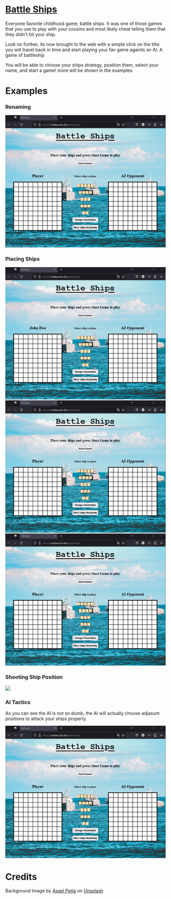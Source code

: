 # <a href="https://mclilzee.github.io/battleship/">Battle Ships</a>
Everyone favorite childhood game, battle ships. It was one of those games that you use to play with your cousins and most likely cheat telling them that they didn't hit your ship.

Look no further, its now brought to the web with a simple click on the title you will travel back in time and start playing your fav game againts an AI.
A game of battleship

You will be able to choose your ships strategy, position them, select your name, and start a game! more will be shown in the examples.
  

# Examples

### Renaming
<img src="./examples/rename.gif" />

### Placing Ships
<img src="./examples/manual-placement.gif" />
<img src="./examples/change-oriantation.gif" />
<img src="./examples/auto-placement.gif" />

### Shooting Ship Position
<img src="./examples/shooting-position.gif" />

### AI Tactics
As you can see the AI is not so dumb, the AI will actually choose adjasunt positions to attack your ships properly.

<img src="./examples/ai-shooting.gif" />

# Credits
Background Image by <a href="https://unsplash.com/@asaelamaury?utm_source=unsplash&utm_medium=referral&utm_content=creditCopyText">Asael Peña</a> on <a href="https://unsplash.com/s/photos/battle-ship?utm_source=unsplash&utm_medium=referral&utm_content=creditCopyText">Unsplash</a>
